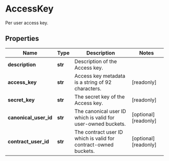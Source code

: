 # AccessKey

Per user access key. 
## Properties
| Name | Type | Description | Notes |
| ------------ | ------------- | ------------- | ------------- |
| **description** | **str** | Description of the Access key. |  |
| **access_key** | **str** | Access key metadata is a string of 92 characters. | [readonly]  |
| **secret_key** | **str** | The secret key of the Access key. | [readonly]  |
| **canonical_user_id** | **str** | The canonical user ID which is valid for user-owned buckets. | [optional] [readonly]  |
| **contract_user_id** | **str** | The contract user ID which is valid for contract-owned buckets. | [optional] [readonly]  |


